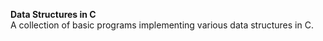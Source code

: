 <b>Data Structures in C</b><br>
A collection of basic programs implementing various data structures in C.
